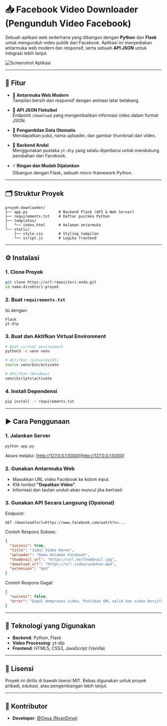 # 📥 Facebook Video Downloader (Pengunduh Video Facebook)

Sebuah aplikasi web sederhana yang dibangun dengan **Python** dan **Flask** untuk mengunduh video publik dari Facebook. Aplikasi ini menyediakan antarmuka web modern dan responsif, serta sebuah **API JSON** untuk integrasi lebih lanjut.

![Screenshot Aplikasi](https://ik.imagekit.io/bly37h3bc/nyan_1750939759628_fEqys_WUn.jpg)

---

## 🚀 Fitur

- 🎨 **Antarmuka Web Modern**  
  Tampilan bersih dan responsif dengan animasi latar belakang.

- 🔌 **API JSON Fleksibel**  
  Endpoint `/download` yang mengembalikan informasi video dalam format JSON.

- 🧠 **Pengambilan Data Otomatis**  
  Mendapatkan judul, nama uploader, dan gambar thumbnail dari video.

- 🔧 **Backend Andal**  
  Menggunakan pustaka `yt-dlp` yang selalu diperbarui untuk mendukung perubahan dari Facebook.

- ⚡ **Ringan dan Mudah Dijalankan**  
  Dibangun dengan Flask, sebuah micro-framework Python.

---

## 🗂️ Struktur Proyek

```
proyek-downloader/
├── app.py              # Backend Flask (API & Web Server)
├── requirements.txt    # Daftar pustaka Python
├── templates/
│   └── index.html      # Halaman antarmuka
└── static/
    ├── style.css       # Styling tampilan
    └── script.js       # Logika frontend
```

---

## ⚙️ Instalasi

### 1. Clone Proyek

```bash
git clone https://url-repositori-anda.git
cd nama-direktori-proyek
```

### 2. Buat `requirements.txt`

Isi dengan:

```
Flask
yt-dlp
```

### 3. Buat dan Aktifkan Virtual Environment

```bash
# Buat virtual environment
python3 -m venv venv

# Aktifkan (Linux/macOS)
source venv/bin/activate

# Aktifkan (Windows)
venv\Scripts\activate
```

### 4. Install Dependensi

```bash
pip install -r requirements.txt
```

---

## ▶️ Cara Penggunaan

### 1. Jalankan Server

```bash
python app.py
```

Akses melalui: [http://127.0.0.1:5000](http://127.0.0.1:5000)

### 2. Gunakan Antarmuka Web

- Masukkan URL video Facebook ke kolom input.
- Klik tombol **"Dapatkan Video"**.
- Informasi dan tautan unduh akan muncul jika berhasil.

### 3. Gunakan API Secara Langsung (Opsional)

Endpoint:
```
GET /download?url=https://www.facebook.com/watch?v=...
```

Contoh Respons Sukses:

```json
{
  "success": true,
  "title": "Judul Video Keren",
  "uploader": "Nama Halaman Facebook",
  "thumbnail_url": "https://url.ke/thumbnail.jpg",
  "download_url": "https://url.video/unduhan.mp4",
  "extension": "mp4"
}
```

Contoh Respons Gagal:

```json
{
  "success": false,
  "error": "Gagal memproses video. Pastikan URL valid dan video bersifat publik."
}
```

---

## 🧰 Teknologi yang Digunakan

- **Backend**: Python, Flask  
- **Video Processing**: yt-dlp  
- **Frontend**: HTML5, CSS3, JavaScript (Vanilla)

---

## 📄 Lisensi

Proyek ini dirilis di bawah lisensi MIT. Bebas digunakan untuk proyek pribadi, edukasi, atau pengembangan lebih lanjut.

---

## 🙋 Kontributor

- **Developer**: [@Ogya (NyanDrive)](https://nyanhosting.id)

